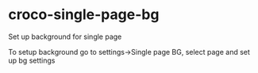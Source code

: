 croco-single-page-bg
====================

Set up background for single page

To setup background go to settings->Single page BG, select page and set up bg settings

